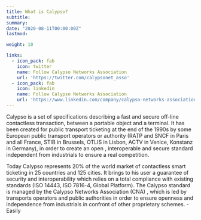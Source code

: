 ```yaml
---
title: What is Calypso?
subtitle:
summary: 
date: "2020-08-11T00:00:00Z"
lastmod: 

weight: 10

links:
  - icon_pack: fab
    icon: twitter
    name: Follow Calypso Networks Association
    url: 'https://twitter.com/calypsonet_asso'
  - icon_pack: fab
    icon: linkedin
    name: Follow Calypso Networks Association
    url: 'https://www.linkedin.com/company/calypso-networks-association/'
---
```


Calypso is a set of specifications describing a fast and secure off-line contactless transaction, between a portable object and a terminal. It has been created for public transport ticketing at the end of the 1990s by some European public transport operators or authority (RATP and SNCF in Paris and all France, STIB in Brussels, OTLIS in Lisbon, ACTV in Venice, Konstanz in Germany), in order to create an open , interoperable and secure standard independent from industrials to ensure a real competition.

Today Calypso represents 20% of the world market of contactless smart ticketing in 25 countries and 125 cities. It brings to his user a guarantee of security and interoperability which relies on a total compliance with existing standards (ISO 14443, ISO 7816-4, Global Platform). The Calypso standard is managed by the Calypso Networks Association (CNA) , which is led by transports operators and public authorities in order to ensure openness and independence from industrials in confront of other proprietary schemes.                                                                                                                                               - Easily